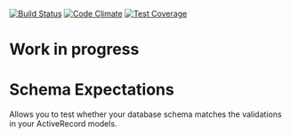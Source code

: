 [![Build Status](https://travis-ci.org/emma-borhanian/schema_expectations.svg?branch=master)](https://travis-ci.org/emma-borhanian/schema_expectations)
[![Code Climate](https://codeclimate.com/github/emma-borhanian/schema_expectations/badges/gpa.svg)](https://codeclimate.com/github/emma-borhanian/schema_expectations)
[![Test Coverage](https://codeclimate.com/github/emma-borhanian/schema_expectations/badges/coverage.svg)](https://codeclimate.com/github/emma-borhanian/schema_expectations)

# Work in progress

# Schema Expectations

Allows you to test whether your database schema matches the validations in your ActiveRecord models.
